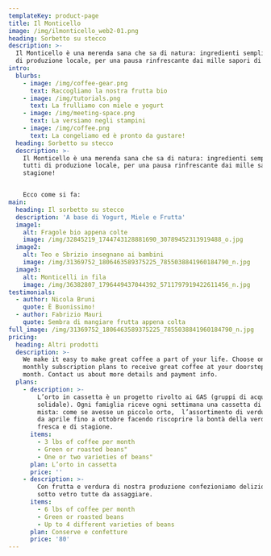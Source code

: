 ```yaml
---
templateKey: product-page
title: Il Monticello
image: /img/ilmonticello_web2-01.png
heading: Sorbetto su stecco
description: >-
  Il Monticello è una merenda sana che sa di natura: ingredienti semplici, tutti
  di produzione locale, per una pausa rinfrescante dai mille sapori di stagione!
intro:
  blurbs:
    - image: /img/coffee-gear.png
      text: Raccogliamo la nostra frutta bio
    - image: /img/tutorials.png
      text: La frulliamo con miele e yogurt
    - image: /img/meeting-space.png
      text: La versiamo negli stampini
    - image: /img/coffee.png
      text: La congeliamo ed è pronto da gustare!
  heading: Sorbetto su stecco
  description: >-
    Il Monticello è una merenda sana che sa di natura: ingredienti semplici,
    tutti di produzione locale, per una pausa rinfrescante dai mille sapori di
    stagione!


    Ecco come si fa:
main:
  heading: Il sorbetto su stecco
  description: 'A base di Yogurt, Miele e Frutta'
  image1:
    alt: Fragole bio appena colte
    image: /img/32845219_1744743128881690_30789452313919488_o.jpg
  image2:
    alt: Teo e Sbrizio insegnano ai bambini
    image: /img/31369752_1806463589375225_7855038841960184790_n.jpg
  image3:
    alt: Monticelli in fila
    image: /img/36382807_1796449437044392_5711797919422611456_n.jpg
testimonials:
  - author: Nicola Bruni
    quote: È Buonissimo!
  - author: Fabrizio Mauri
    quote: Sembra di mangiare frutta appena colta
full_image: /img/31369752_1806463589375225_7855038841960184790_n.jpg
pricing:
  heading: Altri prodotti
  description: >-
    We make it easy to make great coffee a part of your life. Choose one of our
    monthly subscription plans to receive great coffee at your doorstep each
    month. Contact us about more details and payment info.
  plans:
    - description: >-
        L’orto in cassetta è un progetto rivolto ai GAS (gruppi di acquisto
        solidale). Ogni famiglia riceve ogni settimana una cassetta di verdura
        mista: come se avesse un piccolo orto,  l’assortimento di verdure cambia
        da aprile fino a ottobre facendo riscoprire la bontà della verdura
        fresca e di stagione.
      items:
        - 3 lbs of coffee per month
        - Green or roasted beans"
        - One or two varieties of beans"
      plan: L’orto in cassetta
      price: ''
    - description: >-
        Con frutta e verdura di nostra produzione confezioniamo deliziose bontà
        sotto vetro tutte da assaggiare.
      items:
        - 6 lbs of coffee per month
        - Green or roasted beans
        - Up to 4 different varieties of beans
      plan: Conserve e confetture
      price: '80'
---
```


